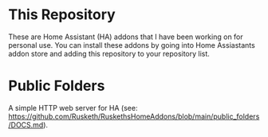 # This Repository
These are Home Assistant (HA) addons that I have been working on for personal use.
You can install these addons by going into Home Assiastants addon store and adding this repository to your repository list.

# Public Folders
A simple HTTP web server for HA (see: https://github.com/Rusketh/RuskethsHomeAddons/blob/main/public_folders/DOCS.md).
